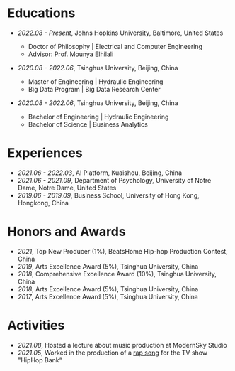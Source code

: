 # Educations
- *2022.08 - Present*, Johns Hopkins University, Baltimore, United States
    - Doctor of Philosophy \| Electrical and Computer Engineering
    - Advisor: Prof. Mounya Elhilali

- *2020.08 - 2022.06*, Tsinghua University, Beijing, China
    - Master of Engineering \| Hydraulic Engineering
    - Big Data Program \| Big Data Research Center
    
- *2020.08 - 2022.06*, Tsinghua University, Beijing, China
    - Bachelor of Engineering \| Hydraulic Engineering
    - Bachelor of Science \| Business Analytics

# Experiences
- *2021.06 - 2022.03*, AI Platform, Kuaishou, Beijing, China
- *2021.06 - 2021.09*, Department of Psychology, University of Notre Dame, Notre Dame, United States
- *2019.06 - 2019.09*, Business School, University of Hong Kong, Hongkong, China

# Honors and Awards
- *2021*, Top New Producer (1%), BeatsHome Hip-hop Production Contest, China
- *2019*, Arts Excellence Award (5%), Tsinghua University, China
- *2018*, Comprehensive Excellence Award (10%), Tsinghua University, China
- *2018*, Arts Excellence Award (5%), Tsinghua University, China
- *2017*, Arts Excellence Award (5%), Tsinghua University, China
 

# Activities
- *2021.08*, Hosted a lecture about music production at ModernSky Studio
- *2021.05*, Worked in the production of a [rap song](https://www.youtube.com/watch?v=gJGmbaxkdaw) for the TV show "HipHop Bank“
